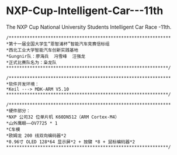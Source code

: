 # NXP-Cup-Intelligent-Car---11th
The NXP Cup National University Students Intelligent Car Race -11th.

    /**************************************************************
    *第十一届全国大学生“恩智浦杯”智能汽车竞赛信标组
    *西北工业大学智能汽车创新实践基地
    *Gungnir队：廖海兵  冯雪峰  汪强龙
    *正式比赛队名为：枭龙队
    **************************************************************/

    /**************************************************************
    *软件开发环境：
    *Keil ---> MDK-ARM V5.10
    **************************************************************/

    /**************************************************************
    *硬件部分：
    *NXP 公司32 位单片机 K60DN512（ARM Cortex-M4）
    *山外鹰眼——OV7725 * 1
    *C车模
    *欧姆龙 200 线双向编码器*2
    *0.96寸 OLED 128*64 显示屏*2 + 按键 *8 + 鼠标编码器*2
    **************************************************************/


